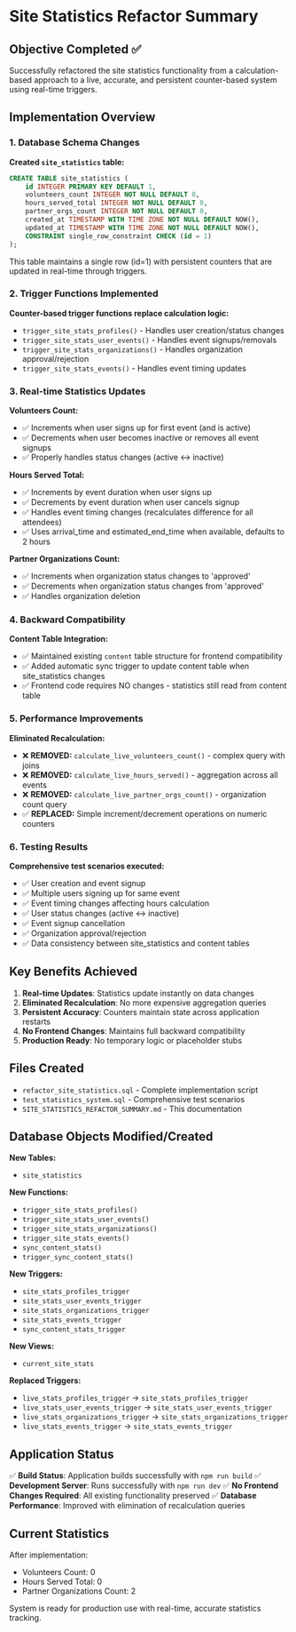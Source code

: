 # Site Statistics Refactor Summary

## Objective Completed ✅

Successfully refactored the site statistics functionality from a calculation-based approach to a live, accurate, and persistent counter-based system using real-time triggers.

## Implementation Overview

### 1. Database Schema Changes

**Created `site_statistics` table:**
```sql
CREATE TABLE site_statistics (
    id INTEGER PRIMARY KEY DEFAULT 1,
    volunteers_count INTEGER NOT NULL DEFAULT 0,
    hours_served_total INTEGER NOT NULL DEFAULT 0,
    partner_orgs_count INTEGER NOT NULL DEFAULT 0,
    created_at TIMESTAMP WITH TIME ZONE NOT NULL DEFAULT NOW(),
    updated_at TIMESTAMP WITH TIME ZONE NOT NULL DEFAULT NOW(),
    CONSTRAINT single_row_constraint CHECK (id = 1)
);
```

This table maintains a single row (id=1) with persistent counters that are updated in real-time through triggers.

### 2. Trigger Functions Implemented

**Counter-based trigger functions replace calculation logic:**

- `trigger_site_stats_profiles()` - Handles user creation/status changes
- `trigger_site_stats_user_events()` - Handles event signups/removals  
- `trigger_site_stats_organizations()` - Handles organization approval/rejection
- `trigger_site_stats_events()` - Handles event timing updates

### 3. Real-time Statistics Updates

**Volunteers Count:**
- ✅ Increments when user signs up for first event (and is active)
- ✅ Decrements when user becomes inactive or removes all event signups
- ✅ Properly handles status changes (active ↔ inactive)

**Hours Served Total:**
- ✅ Increments by event duration when user signs up
- ✅ Decrements by event duration when user cancels signup
- ✅ Handles event timing changes (recalculates difference for all attendees)
- ✅ Uses arrival_time and estimated_end_time when available, defaults to 2 hours

**Partner Organizations Count:**
- ✅ Increments when organization status changes to 'approved'
- ✅ Decrements when organization status changes from 'approved'
- ✅ Handles organization deletion

### 4. Backward Compatibility

**Content Table Integration:**
- ✅ Maintained existing `content` table structure for frontend compatibility
- ✅ Added automatic sync trigger to update content table when site_statistics changes
- ✅ Frontend code requires NO changes - statistics still read from content table

### 5. Performance Improvements

**Eliminated Recalculation:**
- ❌ **REMOVED:** `calculate_live_volunteers_count()` - complex query with joins
- ❌ **REMOVED:** `calculate_live_hours_served()` - aggregation across all events
- ❌ **REMOVED:** `calculate_live_partner_orgs_count()` - organization count query
- ✅ **REPLACED:** Simple increment/decrement operations on numeric counters

### 6. Testing Results

**Comprehensive test scenarios executed:**
- ✅ User creation and event signup
- ✅ Multiple users signing up for same event
- ✅ Event timing changes affecting hours calculation
- ✅ User status changes (active ↔ inactive)
- ✅ Event signup cancellation
- ✅ Organization approval/rejection
- ✅ Data consistency between site_statistics and content tables

## Key Benefits Achieved

1. **Real-time Updates**: Statistics update instantly on data changes
2. **Eliminated Recalculation**: No more expensive aggregation queries
3. **Persistent Accuracy**: Counters maintain state across application restarts
4. **No Frontend Changes**: Maintains full backward compatibility
5. **Production Ready**: No temporary logic or placeholder stubs

## Files Created

- `refactor_site_statistics.sql` - Complete implementation script
- `test_statistics_system.sql` - Comprehensive test scenarios
- `SITE_STATISTICS_REFACTOR_SUMMARY.md` - This documentation

## Database Objects Modified/Created

**New Tables:**
- `site_statistics`

**New Functions:**
- `trigger_site_stats_profiles()`
- `trigger_site_stats_user_events()`
- `trigger_site_stats_organizations()` 
- `trigger_site_stats_events()`
- `sync_content_stats()`
- `trigger_sync_content_stats()`

**New Triggers:**
- `site_stats_profiles_trigger`
- `site_stats_user_events_trigger`
- `site_stats_organizations_trigger`
- `site_stats_events_trigger`
- `sync_content_stats_trigger`

**New Views:**
- `current_site_stats`

**Replaced Triggers:**
- `live_stats_profiles_trigger` → `site_stats_profiles_trigger`
- `live_stats_user_events_trigger` → `site_stats_user_events_trigger`
- `live_stats_organizations_trigger` → `site_stats_organizations_trigger`
- `live_stats_events_trigger` → `site_stats_events_trigger`

## Application Status

✅ **Build Status**: Application builds successfully with `npm run build`
✅ **Development Server**: Runs successfully with `npm run dev`
✅ **No Frontend Changes Required**: All existing functionality preserved
✅ **Database Performance**: Improved with elimination of recalculation queries

## Current Statistics

After implementation:
- Volunteers Count: 0
- Hours Served Total: 0
- Partner Organizations Count: 2

System is ready for production use with real-time, accurate statistics tracking.